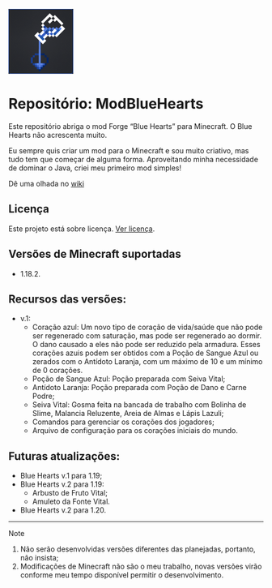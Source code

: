 ![Blue Hearts Logo](https://github.com/antth-Luca/ModBlueHearts/blob/v1.0-mc1.18.2/projeto/BlueHearts/src/main/resources/logo.png)
 
 # Repositório: ModBlueHearts

Este repositório abriga o mod Forge “Blue Hearts” para Minecraft. O Blue Hearts não acrescenta muito. 

Eu sempre quis criar um mod para o Minecraft e sou muito criativo, mas tudo tem que começar de alguma forma. Aproveitando minha necessidade de dominar o Java, criei meu primeiro mod simples!

Dê uma olhada no [wiki](https://github.com/antth-Luca/ModBlueHearts/wiki/Home‐pt‐br)

## Licença
Este projeto está sobre licença. [Ver licença](https://github.com/antth-Luca/ModBlueHearts/blob/v1.0-mc1.18.2/LICENSE-pt-br).

## Versões de Minecraft suportadas
* 1.18.2.

## Recursos das versões:
* v.1:
    * Coração azul: Um novo tipo de coração de vida/saúde que não pode ser regenerado com saturação, mas pode ser regenerado ao dormir. O dano causado a eles não pode ser reduzido pela armadura. Esses corações azuis podem ser obtidos com a Poção de Sangue Azul ou zerados com o Antídoto Laranja, com um máximo de 10 e um mínimo de 0 corações.
    * Poção de Sangue Azul: Poção preparada com Seiva Vital;
    * Antídoto Laranja: Poção preparada com Poção de Dano e Carne Podre;
    * Seiva Vital: Gosma feita na bancada de trabalho com Bolinha de Slime, Malancia Reluzente, Areia de Almas e Lápis Lazuli;
    * Comandos para gerenciar os corações dos jogadores;
    * Arquivo de configuração para os corações iniciais do mundo.

## Futuras atualizações:
* Blue Hearts v.1 para 1.19;
* Blue Hearts v.2 para 1.19:
    * Arbusto de Fruto Vital;
    * Amuleto da Fonte Vital.
* Blue Hearts v.2 para 1.20.

---

> [!NOTE]
> 1. Não serão desenvolvidas versões diferentes das planejadas, portanto, não insista;
> 2. Modificações de Minecraft não são o meu trabalho, novas versões virão conforme meu tempo disponível permitir o desenvolvimento.

